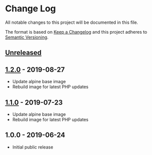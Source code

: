 # Change Log
All notable changes to this project will be documented in this file.

The format is based on [Keep a Changelog](http://keepachangelog.com/)
and this project adheres to [Semantic Versioning](http://semver.org/).

## [Unreleased]

## [1.2.0] - 2019-08-27
- Update alpine base image
- Rebuild image for latest PHP updates

## [1.1.0] - 2019-07-23
- Update alpine base image
- Rebuild image for latest PHP updates

## 1.0.0 - 2019-06-24
- Initial public release

[Unreleased]: https://github.com/gmitirol/alpine310-php73/compare/1.2.0...HEAD
[1.2.0]: https://github.com/gmitirol/alpine310-php73/compare/1.1.0...1.2.0
[1.1.0]: https://github.com/gmitirol/alpine310-php73/compare/1.0.0...1.1.0
